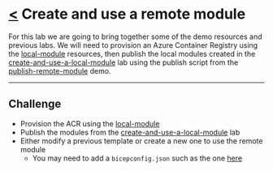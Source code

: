 # [<](./../README.md) Create and use a remote module

For this lab we are going to bring together some of the demo resources and previous labs. We will need to provision an Azure Container Registry using the [local-module](./../demos/local-module/local-module.bicep) resources, then publish the local modules created in the [create-and-use-a-local-module](./../labs/create-and-use-a-local-module.md) lab using the publish script from the [publish-remote-module](./../demos/publish-remote-module.md) demo.

---

## Challenge

* Provision the ACR using the [local-module](./../demos/local-module/local-module.bicep)
* Publish the modules from the [create-and-use-a-local-module](./../labs/create-and-use-a-local-module.md) lab
* Either modify a previous template or create a new one to use the remote module
  * You may need to add a `bicepconfig.json` such as the one [here](./../demos/using-a-remote-module/bicepconfig.json)
